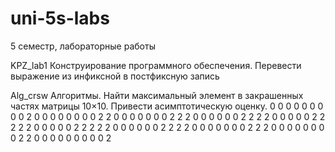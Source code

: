 uni-5s-labs
===========

5 семестр, лабораторные работы

KPZ_lab1 Конструирование программного обеспечения. Перевести выражение из инфиксной в постфиксную запись

Alg_crsw Алгоритмы. Найти максимальный элемент в закрашенных частях матрицы 10×10. Привести асимптотическую оценку.
	0 0 0 0 0 0 0 0 0 2
	0 0 0 0 0 0 0 0 2 2
	0 0 0 0 0 0 0 2 2 2
	0 0 0 0 0 0 2 2 2 2
	0 0 0 0 0 2 2 2 2 2
	0 0 0 0 0 2 2 2 2 2
	0 0 0 0 0 0 2 2 2 2
	0 0 0 0 0 0 0 2 2 2
	0 0 0 0 0 0 0 0 2 2
	0 0 0 0 0 0 0 0 0 2